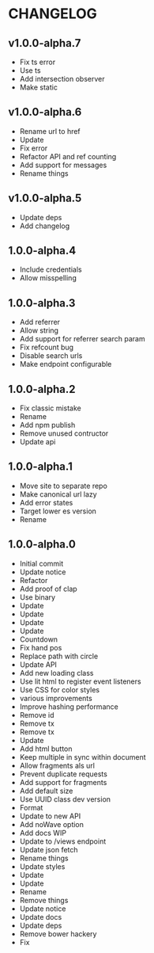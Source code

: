 # CHANGELOG

## v1.0.0-alpha.7
- Fix ts error
- Use ts
- Add intersection observer
- Make static

## v1.0.0-alpha.6
- Rename url to href
- Update
- Fix error
- Refactor API and ref counting
- Add support for messages
- Rename things

## v1.0.0-alpha.5
- Update deps
- Add changelog 

## 1.0.0-alpha.4
- Include credentials
- Allow misspelling

## 1.0.0-alpha.3
- Add referrer
- Allow string
- Add support for referrer search param
- Fix refcount bug
- Disable search urls
- Make endpoint configurable

## 1.0.0-alpha.2
- Fix classic mistake
- Rename
- Add npm publish
- Remove unused contructor
- Update api

## 1.0.0-alpha.1
- Move site to separate repo
- Make canonical url lazy
- Add error states
- Target lower es version
- Rename

## 1.0.0-alpha.0
- Initial commit
- Update notice
- Refactor
- Add proof of clap
- Use binary
- Update
- Update
- Update
- Update
- Countdown
- Fix hand pos
- Replace path with circle
- Update API
- Add new loading class
- Use lit html to register event listeners
- Use CSS for color styles
- various improvements
- Improve hashing performance
- Remove id
- Remove tx
- Remove tx
- Update
- Add html button
- Keep multiple in sync within document
- Allow fragments als url
- Prevent duplicate requests
- Add support for fragments
- Add default size
- Use UUID class dev version
- Format
- Update to new API
- Add noWave option
- Add docs WIP
- Update to /views endpoint
- Update json fetch
- Rename things
- Update styles
- Update
- Update
- Rename
- Remove things
- Update notice
- Update docs
- Update deps
- Remove bower hackery
- Fix
